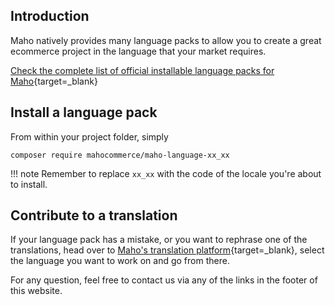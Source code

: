 ## Introduction

Maho natively provides many language packs to allow you to create a great
ecommerce project in the language that your market requires.

[Check the complete list of official installable language packs for Maho](https://packagist.org/?query=maho-language){target=_blank}

## Install a language pack

From within your project folder, simply

```
composer require mahocommerce/maho-language-xx_xx
```

!!! note
    Remember to replace `xx_xx` with the code of the locale you're about to install.

## Contribute to a translation

If your language pack has a mistake, or you want to rephrase one of the translations, head over to
[Maho's translation platform](https://translate.mahocommerce.com/){target=_blank}, select the language you
want to work on and go from there.

For any question, feel free to contact us via any of the links in the footer of this website.